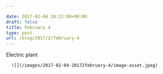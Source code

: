 ```yaml
---

date: 2017-02-04 20:22:00+00:00
draft: false
title: February 4
type: post
url: /blog/2017/2/february-4
---
```


Electric plant


  
      ![](/images/2017-02-04-20172february-4/image-asset.jpeg)

